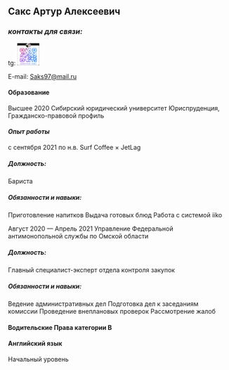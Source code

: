 ## **Сакс Артур Алексеевич**
### _контакты для связи:_
tg: <img src="image.png" width="50" height="50">

E-mail: Saks97@mail.ru

#### Образование
Высшее
2020 Сибирский юридический университет
Юриспруденция, Гражданско-правовой профиль


#### _Опыт работы_
с сентября 2021 по н.в. 
Surf Coffee × JetLag
##### Должность: 
Бариста
##### Обязанности и навыки:
Приготовление напитков
Выдача готовых блюд
Работа с системой iiko


Август 2020 — Апрель 2021
Управление Федеральной антимонопольной службы по Омской
области
##### Должность: 
Главный специалист-эксперт отдела контроля закупок
##### Обязанности и навыки:
Ведение административных дел
Подготовка дел к заседаниям комиссии
Проведение внеплановых проверок
Рассмотрение жалоб

#### Водительские Права категории B


#### Английский язык
Начальный уровень

